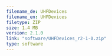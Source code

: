 ```yaml
---
filename_de: UHFDevices
filename_en: UHFDevices
filetype: ZIP
size: 1.4 MB
version: 2.1.0
link: "software/UHFDevices_r2-1-0.zip"
type: software
---
```

